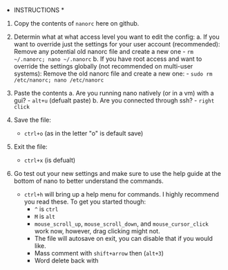 * INSTRUCTIONS *

1. Copy the contents of `nanorc` here on github.

2. Determin what at what access level you want to edit the config:
  a. If you want to override just the settings for your user account (recommended):
      Remove any potential old nanorc file and create a new one
          - `rm ~/.nanorc; nano ~/.nanorc`
  b. If you have root access and want to override the settings globally (not recommended on multi-user systems):
      Remove the old nanorc file and create a new one:
          - `sudo rm /etc/nanorc; nano /etc/nanorc`
  
3. Paste the contents
    a. Are you running nano natively (or in a vm) with a gui?
        - `alt+u` (defualt paste)
    b. Are you connected through ssh?
        - `right click`

4. Save the file:
    - `ctrl+o` (as in the letter "o" is default save)

5. Exit the file:
    - `ctrl+x` (is defualt)

6. Go test out your new settings and make sure to use the help guide at the bottom of nano to better understand the commands.
    - `ctrl+h` will bring up a help menu for commands. I highly recommend you read these.
    To get you started though:
      - `^` is `ctrl`
      - `M` is `alt`
      - `mouse_scroll_up`, `mouse_scroll_down`, and `mouse_cursor_click` work now, however, drag clicking might not.
      - The file will autosave on exit, you can disable that if you would like.
      - Mass comment with `shift+arrow` then (`alt+3`)
      - Word delete back with 
